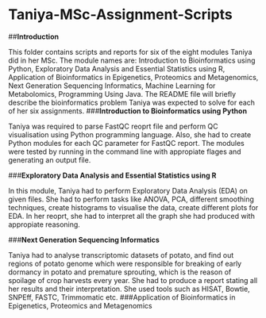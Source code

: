 # Taniya-MSc-Assignment-Scripts
##**Introduction**

This folder contains scripts and reports for six of the eight modules Taniya did in her MSc. The module names are: Introduction to Bioinformatics using Python, Exploratory Data Analysis and Essential Statistics using R, Application of Bioinformatics in Epigenetics, Proteomics and Metagenomics, Next Generation Sequencing Informatics, Machine Learning for Metabolomics, Programming Using Java. The README file will briefly describe the bioinformatics problem Taniya was expected to solve for each of her six assignments.
###**Introduction to Bioinformatics using Python**

Taniya was required to parse FastQC reoprt file and perform QC visualisation using Python programming language. Also, she had to create Python modules for each QC parameter for FastQC report. The modules were tested by running in the command line with appropiate flages and generating an output file.

###**Exploratory Data Analysis and Essential Statistics using R**

In this module, Taniya had to perform Exploratory Data Analysis (EDA) on given files. She had to perform tasks like ANOVA, PCA, different smoothing techniques, create histograms to visualise the data, create different plots for EDA. In her reoprt, she had to interpret all the graph she had produced with appropiate reasoning.

###**Next Generation Sequencing Informatics**

Taniya had to analyse transcriptomic datasets of potato, and find out regions of potato genome which were responsible for breaking of early dormancy in potato and premature sprouting, which is the reason of spoilage of crop harvests every year. She had to produce a report stating all her results and their interpretation. She used tools such as HISAT, Bowtie, SNPEff, FASTC, Trimmomatic etc.
###Application of Bioinformatics in Epigenetics, Proteomics and Metagenomics
